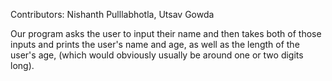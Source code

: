 Contributors: Nishanth Pulllabhotla, Utsav Gowda

Our program asks the user to input their name and then takes both of those inputs and prints the user's name and age, as well as the length of the user's age, (which would obviously usually be around one or two digits long).

